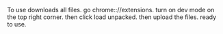 To use downloads all files.
go chrome:://extensions.
turn on dev mode on the top right corner.
then click load unpacked.
then upload the files.
ready to use.
